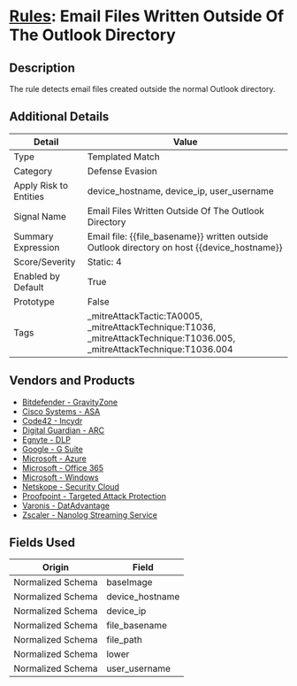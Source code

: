 # [Rules](README.md): Email Files Written Outside Of The Outlook Directory

## Description
The rule detects email files created outside the normal Outlook directory.

## Additional Details
|Detail|Value|
|----|----|
|Type|Templated Match|
|Category|Defense Evasion|
|Apply Risk to Entities|device_hostname, device_ip, user_username|
|Signal Name|Email Files Written Outside Of The Outlook Directory|
|Summary Expression|Email file: {{file_basename}} written outside Outlook directory on host {{device_hostname}}|
|Score/Severity|Static: 4|
|Enabled by Default|True|
|Prototype|False|
|Tags|_mitreAttackTactic:TA0005, _mitreAttackTechnique:T1036, _mitreAttackTechnique:T1036.005, _mitreAttackTechnique:T1036.004|
## Vendors and Products
- [Bitdefender - GravityZone](../products/046b3623-69fe-409f-9e80-fd3ebef0654f.md)
- [Cisco Systems - ASA](../products/be4f7473-fe69-4311-8859-3561900060bf.md)
- [Code42 - Incydr](../products/cc523ad6-7193-4de5-a254-d0243fca63f3.md)
- [Digital Guardian - ARC](../products/975d678e-eb46-4155-9427-0fa307971fcd.md)
- [Egnyte - DLP](../products/114420df-d10c-4e88-92e9-0d95102c1a3d.md)
- [Google - G Suite](../products/e73cd65a-7a4b-4ce9-9d73-e5d9c824c214.md)
- [Microsoft - Azure](../products/a1225af5-e778-4068-a9a2-47da93d1ff24.md)
- [Microsoft - Office 365](../products/d3ed003d-5ddd-4c7a-bea5-63eae6311833.md)
- [Microsoft - Windows](../products/1ff7546c-cb36-4a24-87f7-89d2cecc5761.md)
- [Netskope - Security Cloud](../products/B3582ED2-1A0C-452D-9802-97433D143486.md)
- [Proofpoint - Targeted Attack Protection](../products/de3d4b6b-36a3-4436-8bfc-0561ac95037e.md)
- [Varonis - DatAdvantage](../products/4d6a3683-4edb-4330-9e9f-b8608cd63981.md)
- [Zscaler - Nanolog Streaming Service](../products/6299d728-14f7-455e-85c5-ea8ec65a654a.md)


## Fields Used

|Origin|Field|
|----|----|
|Normalized Schema|baseImage|
|Normalized Schema|device_hostname|
|Normalized Schema|device_ip|
|Normalized Schema|file_basename|
|Normalized Schema|file_path|
|Normalized Schema|lower|
|Normalized Schema|user_username|



